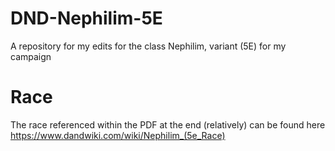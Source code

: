 # DND-Nephilim-5E
A repository for my edits for the class Nephilim, variant (5E) for my campaign
# Race
The race referenced within the PDF at the end (relatively) can be found here https://www.dandwiki.com/wiki/Nephilim_(5e_Race)
